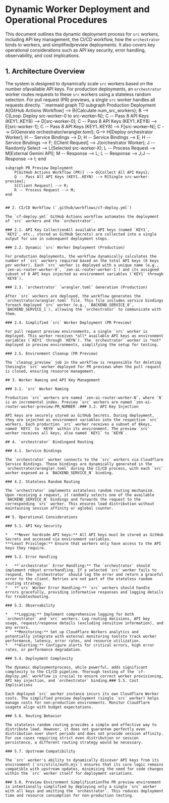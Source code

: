 # Dynamic Worker Deployment and Operational Procedures

This document outlines the dynamic deployment process for `src` workers, including API key management, the CI/CD workflow, how the `orchestrator` binds to workers, and simplifiedpreview deployments. It also covers key operational considerations such as API key security, error handling, observability, and cost implications.

## 1. Architecture Overview

The system is designed to dynamically scale `src` workers based on the number ofavailable API keys. For production deployments, an `orchestrator` worker routes requests to these `src` workers using a stateless random selection. For pull request (PR) previews, a single `src` worker handles all requests directly.```mermaid
graph TD
    subgraph Production Deployment
        A[GitHub Actions Workflow] --> B{Calculate num_src_workers};
        B --> C[Loop: Deploy src-worker-0 to src-worker-N];
        C -- Pass 8 API Keys (KEY1..KEY8) --> D[src-worker-0];
        C -- Pass 8 API Keys (KEY1..KEY8) --> E[src-worker-1];
        C -- Pass 8 API Keys (KEY1..KEY8) --> F[src-worker-N];
        C --> G{Generate orchestrator/wrangler.toml};
        G--> H[Deploy orchestrator Worker];
        H -- Service Bindings --> D;
        H -- Service Bindings --> E;
        H -- Service Bindings --> F;
        I[Client Request] --> J(orchestrator Worker);
        J -- Randomly Select --> L(Selected src-worker-X);
        L -- Process Request --> M[External Gemini API];
        M -- Response --> L;
        L -- Response --> J;J -- Response --> I;
    end

    subgraph PR Preview Deployment
        P[GitHub Actions Workflow (PR)] --> Q{Collect All API Keys};
        Q -- Pass All API Keys (KEY1..KEYN) --> R[Single src-worker-preview];
        S[Client Request] --> R;
        R -- Process Request --> M;
    end
```

## 2. CI/CD Workflow (`.github/workflows/cf-deploy.yml`)

The `cf-deploy.yml` GitHub Actions workflow automates the deployment of `src` workers and the `orchestrator`.

### 2.1. API Key CollectionAll available API keys (named `KEY1`, `KEY2`, etc., stored as GitHub Secrets) are collected into a single output for use in subsequent deployment steps.

### 2.2. Dynamic `src` Worker Deployment (Production)

For production deployments, the workflow dynamically calculates the number of `src` workers required based on the total API keys (8 keys per worker). Each `src` worker is deployed with a unique name (e.g., `zen-ai-router-worker-0`, `zen-ai-router-worker-1`) and its assigned subset of 8 API keys injected as environment variables (`KEY1` through `KEY8`).

### 2.3. `orchestrator` `wrangler.toml` Generation (Production)

After `src` workers are deployed, the workflow generates the `orchestrator/wrangler.toml` file. This file includes service bindings foreach deployed `src` worker (e.g., `BACKEND_SERVICE_0`, `BACKEND_SERVICE_1`), allowing the `orchestrator` to communicate with them.

### 2.4. Simplified `src` Worker Deployment (PR Preview)

For pull request preview environments, a single `src` worker is deployed. This worker receives *all* available API keys as environment variables (`KEY1` through `KEYN`). The `orchestrator` worker is *not* deployed in preview environments, simplifying the setup for testing.

### 2.5. Environment Cleanup (PR Preview)

The `cleanup_preview` job in the workflow is responsible for deleting thesingle `src` worker deployed for PR previews when the pull request is closed, ensuring resource management.

## 3. Worker Naming and API Key Management

### 3.1. `src` Worker Naming

Production `src` workers are named `zen-ai-router-worker-N`, where `N` is an incremental index. Preview `src` workers are named `zen-ai-router-worker-preview-PR_NUMBER`.### 3.2. API Key Injection

API keys are securely stored as GitHub Secrets. During deployment, they are injected as environment variables into the respective `src` workers. Each production `src` worker receives a subset of 8keys, named `KEY1` to `KEY8` within its environment. The preview `src` worker receives all keys, also named `KEY1` to `KEYN`.

## 4. `orchestrator` Bindingand Routing

### 4.1. Service Bindings

The `orchestrator` worker connects to the `src` workers via Cloudflare Service Bindings. These bindings are dynamically generated in the `orchestrator/wrangler.toml` during the CI/CD process, with each `src` worker exposed as a `BACKEND_SERVICE_N` binding.

### 4.2. Stateless Random Routing

The `orchestrator` implements astateless random routing mechanism. Upon receiving a request, it randomly selects one of the available `BACKEND_SERVICE_N` bindings and forwards the request to the corresponding `src` worker. This ensures load distribution without maintaining session affinity or aglobal counter.

## 5. Operational Considerations

### 5.1. API Key Security

*   **Never hardcode API keys:** All API keys must be stored as GitHub Secrets and accessed via environment variables.
***Least Privilege:** Ensure that workers only have access to the API keys they require.

### 5.2. Error Handling

*   **`orchestrator` Error Handling:** The `orchestrator` should implement robust errorhandling. If a selected `src` worker fails to respond, the `orchestrator` should log the error and return a graceful error to the client. Retries are not part of the stateless random routing strategy.
*   **`src` Worker Error Handling:** `src` workers should handle errors gracefully, providing informative responses and logging details for troubleshooting.

### 5.3. Observability

*   **Logging:** Implement comprehensive logging for both `orchestrator` and `src` workers. Log routing decisions, API key usage, request/response details (excluding sensitive information), and any errors.
*   **Monitoring:** Set up Cloudflare Workers analytics and potentially integrate with external monitoring toolsto track worker performance, latency, error rates, and resource utilization.
*   **Alerting:** Configure alerts for critical errors, high error rates, or performance degradation.

### 5.4. Deployment Complexity

The dynamic deploymentprocess, while powerful, adds significant complexity to the CI/CD pipeline. Thorough testing of the `cf-deploy.yml` workflow is crucial to ensure correct worker provisioning, API key injection, and `orchestrator` binding.### 5.5. Cost Implications

Each deployed `src` worker instance incurs its own Cloudflare Worker costs. The simplified preview deployment (single `src` worker) helps manage costs for non-production environments. Monitor Cloudflare usageto align with budget expectations.

### 5.6. Routing Behavior

The stateless random routing provides a simple and effective way to distribute load. However, it does not guarantee perfectly even distribution over short periods and does not provide session affinity. For use cases requiring strict even distribution or session persistence, a different routing strategy would be necessary.

### 5.7. Upstream Compatibility

The `src` worker's ability to dynamically discover API keys from its environment (`src/utils/auth.mjs`) ensures that its core logic remains compatible with upstream updates, minimizing the need for code changes within the `src` worker itself for deployment variations.

### 5.8. Preview Environment SimplificationThe PR preview environment is intentionally simplified by deploying only a single `src` worker with all keys and omitting the `orchestrator`. This reduces deployment time and resource consumption for non-production testing.
